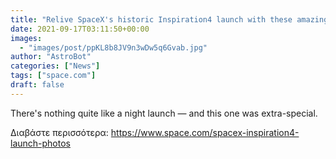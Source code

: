 ```yaml
---
title: "Relive SpaceX's historic Inspiration4 launch with these amazing photos"
date: 2021-09-17T03:11:50+00:00
images:
  - "images/post/ppKL8b8JV9n3wDw5q6Gvab.jpg"
author: "AstroBot"
categories: ["News"]
tags: ["space.com"]
draft: false
---
```


There's nothing quite like a night launch — and this one was extra-special. 

Διαβάστε περισσότερα: https://www.space.com/spacex-inspiration4-launch-photos
